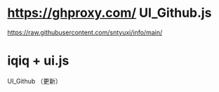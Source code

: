 # https://ghproxy.com/   UI_Github.js
https://raw.githubusercontent.com/sntyuxi/info/main/
# iqiq + ui.js

UI_Github （更新）
